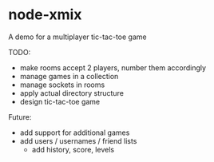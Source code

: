 node-xmix
=========

A demo for a multiplayer tic-tac-toe game

TODO:

* make rooms accept 2 players, number them accordingly
* manage games in a collection
* manage sockets in rooms
* apply actual directory structure
* design tic-tac-toe game


Future:
* add support for additional games
* add users / usernames / friend lists
  * add history, score, levels
